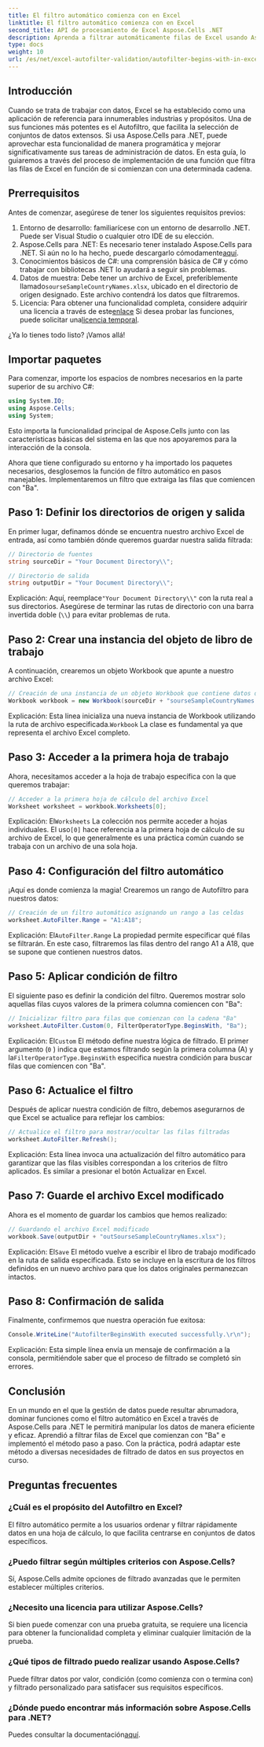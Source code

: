 ```yaml
---
title: El filtro automático comienza con en Excel
linktitle: El filtro automático comienza con en Excel
second_title: API de procesamiento de Excel Aspose.Cells .NET
description: Aprenda a filtrar automáticamente filas de Excel usando Aspose.Cells en .NET sin esfuerzo con esta completa guía paso a paso.
type: docs
weight: 10
url: /es/net/excel-autofilter-validation/autofilter-begins-with-in-excel/
---
```

## Introducción

Cuando se trata de trabajar con datos, Excel se ha establecido como una aplicación de referencia para innumerables industrias y propósitos. Una de sus funciones más potentes es el Autofiltro, que facilita la selección de conjuntos de datos extensos. Si usa Aspose.Cells para .NET, puede aprovechar esta funcionalidad de manera programática y mejorar significativamente sus tareas de administración de datos. En esta guía, lo guiaremos a través del proceso de implementación de una función que filtra las filas de Excel en función de si comienzan con una determinada cadena.

## Prerrequisitos

Antes de comenzar, asegúrese de tener los siguientes requisitos previos:

1. Entorno de desarrollo: familiarícese con un entorno de desarrollo .NET. Puede ser Visual Studio o cualquier otro IDE de su elección.
2.  Aspose.Cells para .NET: Es necesario tener instalado Aspose.Cells para .NET. Si aún no lo ha hecho, puede descargarlo cómodamente[aquí](https://releases.aspose.com/cells/net/).
3. Conocimientos básicos de C#: una comprensión básica de C# y cómo trabajar con bibliotecas .NET lo ayudará a seguir sin problemas.
4.  Datos de muestra: Debe tener un archivo de Excel, preferiblemente llamado`sourseSampleCountryNames.xlsx`, ubicado en el directorio de origen designado. Este archivo contendrá los datos que filtraremos.
5.  Licencia: Para obtener una funcionalidad completa, considere adquirir una licencia a través de este[enlace](https://purchase.aspose.com/buy) Si desea probar las funciones, puede solicitar una[licencia temporal](https://purchase.aspose.com/temporary-license/).

¿Ya lo tienes todo listo? ¡Vamos allá!

## Importar paquetes

Para comenzar, importe los espacios de nombres necesarios en la parte superior de su archivo C#:

```csharp
using System.IO;
using Aspose.Cells;
using System;
```

Esto importa la funcionalidad principal de Aspose.Cells junto con las características básicas del sistema en las que nos apoyaremos para la interacción de la consola.

Ahora que tiene configurado su entorno y ha importado los paquetes necesarios, desglosemos la función de filtro automático en pasos manejables. Implementaremos un filtro que extraiga las filas que comiencen con "Ba".

## Paso 1: Definir los directorios de origen y salida

En primer lugar, definamos dónde se encuentra nuestro archivo Excel de entrada, así como también dónde queremos guardar nuestra salida filtrada:

```csharp
// Directorio de fuentes
string sourceDir = "Your Document Directory\\";

// Directorio de salida
string outputDir = "Your Document Directory\\";
```

 Explicación: Aquí, reemplace`"Your Document Directory\\"` con la ruta real a sus directorios. Asegúrese de terminar las rutas de directorio con una barra invertida doble (`\\`) para evitar problemas de ruta.

## Paso 2: Crear una instancia del objeto de libro de trabajo

A continuación, crearemos un objeto Workbook que apunte a nuestro archivo Excel:

```csharp
// Creación de una instancia de un objeto Workbook que contiene datos de muestra
Workbook workbook = new Workbook(sourceDir + "sourseSampleCountryNames.xlsx");
```

 Explicación: Esta línea inicializa una nueva instancia de Workbook utilizando la ruta de archivo especificada.`Workbook` La clase es fundamental ya que representa el archivo Excel completo.

## Paso 3: Acceder a la primera hoja de trabajo

Ahora, necesitamos acceder a la hoja de trabajo específica con la que queremos trabajar:

```csharp
// Acceder a la primera hoja de cálculo del archivo Excel
Worksheet worksheet = workbook.Worksheets[0];
```

 Explicación: El`Worksheets` La colección nos permite acceder a hojas individuales. El uso`[0]` hace referencia a la primera hoja de cálculo de su archivo de Excel, lo que generalmente es una práctica común cuando se trabaja con un archivo de una sola hoja.

## Paso 4: Configuración del filtro automático

¡Aquí es donde comienza la magia! Crearemos un rango de Autofiltro para nuestros datos:

```csharp
// Creación de un filtro automático asignando un rango a las celdas
worksheet.AutoFilter.Range = "A1:A18";
```

 Explicación: El`AutoFilter.Range` La propiedad permite especificar qué filas se filtrarán. En este caso, filtraremos las filas dentro del rango A1 a A18, que se supone que contienen nuestros datos.

## Paso 5: Aplicar condición de filtro

El siguiente paso es definir la condición del filtro. Queremos mostrar solo aquellas filas cuyos valores de la primera columna comiencen con "Ba":

```csharp
// Inicializar filtro para filas que comienzan con la cadena "Ba"
worksheet.AutoFilter.Custom(0, FilterOperatorType.BeginsWith, "Ba");
```

 Explicación: El`Custom` El método define nuestra lógica de filtrado. El primer argumento (`0` ) indica que estamos filtrando según la primera columna (A) y la`FilterOperatorType.BeginsWith` especifica nuestra condición para buscar filas que comiencen con "Ba".

## Paso 6: Actualice el filtro

Después de aplicar nuestra condición de filtro, debemos asegurarnos de que Excel se actualice para reflejar los cambios:

```csharp
// Actualice el filtro para mostrar/ocultar las filas filtradas
worksheet.AutoFilter.Refresh();
```

Explicación: Esta línea invoca una actualización del filtro automático para garantizar que las filas visibles correspondan a los criterios de filtro aplicados. Es similar a presionar el botón Actualizar en Excel.

## Paso 7: Guarde el archivo Excel modificado

Ahora es el momento de guardar los cambios que hemos realizado:

```csharp
// Guardando el archivo Excel modificado
workbook.Save(outputDir + "outSourseSampleCountryNames.xlsx");
```

 Explicación: El`Save` El método vuelve a escribir el libro de trabajo modificado en la ruta de salida especificada. Esto se incluye en la escritura de los filtros definidos en un nuevo archivo para que los datos originales permanezcan intactos.

## Paso 8: Confirmación de salida

Finalmente, confirmemos que nuestra operación fue exitosa:

```csharp
Console.WriteLine("AutofilterBeginsWith executed successfully.\r\n");
```

Explicación: Esta simple línea envía un mensaje de confirmación a la consola, permitiéndole saber que el proceso de filtrado se completó sin errores.

## Conclusión

En un mundo en el que la gestión de datos puede resultar abrumadora, dominar funciones como el filtro automático en Excel a través de Aspose.Cells para .NET le permitirá manipular los datos de manera eficiente y eficaz. Aprendió a filtrar filas de Excel que comienzan con "Ba" e implementó el método paso a paso. Con la práctica, podrá adaptar este método a diversas necesidades de filtrado de datos en sus proyectos en curso.

## Preguntas frecuentes

### ¿Cuál es el propósito del Autofiltro en Excel?  
El filtro automático permite a los usuarios ordenar y filtrar rápidamente datos en una hoja de cálculo, lo que facilita centrarse en conjuntos de datos específicos.

### ¿Puedo filtrar según múltiples criterios con Aspose.Cells?  
Sí, Aspose.Cells admite opciones de filtrado avanzadas que le permiten establecer múltiples criterios.

### ¿Necesito una licencia para utilizar Aspose.Cells?  
Si bien puede comenzar con una prueba gratuita, se requiere una licencia para obtener la funcionalidad completa y eliminar cualquier limitación de la prueba.

### ¿Qué tipos de filtrado puedo realizar usando Aspose.Cells?  
Puede filtrar datos por valor, condición (como comienza con o termina con) y filtrado personalizado para satisfacer sus requisitos específicos.

### ¿Dónde puedo encontrar más información sobre Aspose.Cells para .NET?  
 Puedes consultar la documentación[aquí](https://reference.aspose.com/cells/net/).